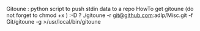 Gitoune : python script to push stdin data to a repo
  HowTo get gitoune (do not forget to chmod +x ) :-D ?
    ./gitoune -r git@github.com:adlp/Misc.git -f Git/gitoune -g >/usr/local/bin/gitoune
